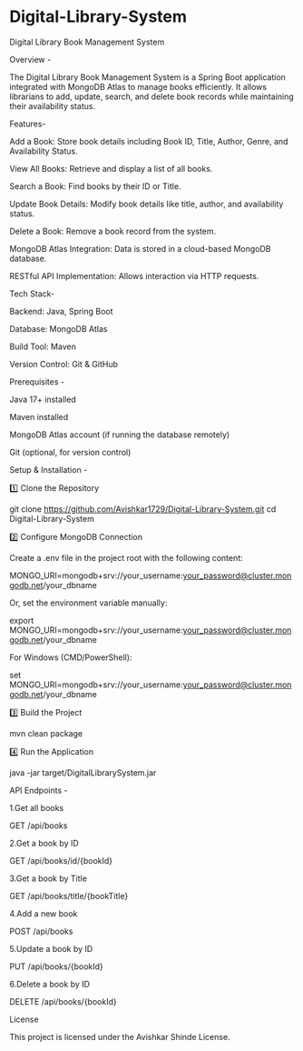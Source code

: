 # Digital-Library-System
Digital Library Book Management System

Overview -

The Digital Library Book Management System is a Spring Boot application integrated with MongoDB Atlas to manage books efficiently. It allows librarians to add, update, search, and delete book records while maintaining their availability status.


Features-

Add a Book: Store book details including Book ID, Title, Author, Genre, and Availability Status.

View All Books: Retrieve and display a list of all books.

Search a Book: Find books by their ID or Title.

Update Book Details: Modify book details like title, author, and availability status.

Delete a Book: Remove a book record from the system.

MongoDB Atlas Integration: Data is stored in a cloud-based MongoDB database.

RESTful API Implementation: Allows interaction via HTTP requests.


Tech Stack-

Backend: Java, Spring Boot

Database: MongoDB Atlas

Build Tool: Maven

Version Control: Git & GitHub


Prerequisites -

Java 17+ installed

Maven installed

MongoDB Atlas account (if running the database remotely)

Git (optional, for version control)


Setup & Installation -

1️⃣ Clone the Repository

 git clone https://github.com/Avishkar1729/Digital-Library-System.git
 cd Digital-Library-System

2️⃣ Configure MongoDB Connection

Create a .env file in the project root with the following content:

MONGO_URI=mongodb+srv://your_username:your_password@cluster.mongodb.net/your_dbname

Or, set the environment variable manually:

export MONGO_URI=mongodb+srv://your_username:your_password@cluster.mongodb.net/your_dbname

For Windows (CMD/PowerShell):

set MONGO_URI=mongodb+srv://your_username:your_password@cluster.mongodb.net/your_dbname

3️⃣ Build the Project

mvn clean package

4️⃣ Run the Application

java -jar target/DigitalLibrarySystem.jar


API Endpoints -

1.Get all books

GET
/api/books

2.Get a book by ID

GET
/api/books/id/{bookId}

3.Get a book by Title

GET
/api/books/title/{bookTitle}

4.Add a new book

POST
/api/books

5.Update a book by ID

PUT
/api/books/{bookId}

6.Delete a book by ID

DELETE
/api/books/{bookId}


License

This project is licensed under the Avishkar Shinde License.
